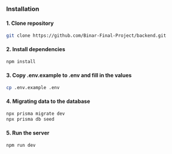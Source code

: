 ### Installation

#### 1. Clone repository

```bash
git clone https://github.com/Binar-Final-Project/backend.git
```

#### 2. Install dependencies

```bash
npm install
```

#### 3. Copy .env.example to .env and fill in the values

```bash
cp .env.example .env
```

#### 4. Migrating data to the database

```bash
npx prisma migrate dev
npx prisma db seed
```

#### 5. Run the server

```bash
npm run dev
```
